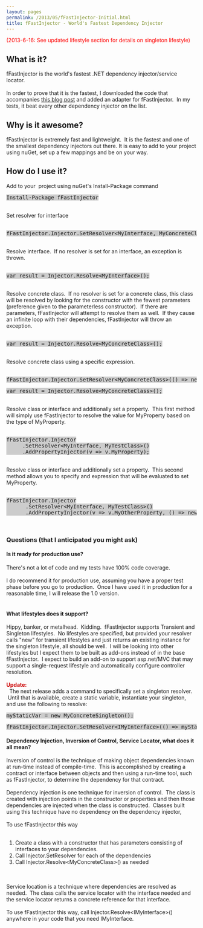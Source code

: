 ```yaml
---
layout: pages
permalink: /2013/05/fFastInjector-Initial.html
title: fFastInjector - World's Fastest Dependency Injector
---
```

<span style="color: red;">(2013-6-16: See updated lifestyle section for details on singleton lifestyle)</span><br />
<h2>
What is it?</h2>
fFastInjector is the world's fastest .NET dependency injector/service locator. <br />
<br />
In order to prove that it is the fastest, I downloaded the code that accompanies&nbsp;<a href="http://www.palmmedia.de/blog/2011/8/30/ioc-container-benchmark-performance-comparison" target="_blank">this blog post</a>&nbsp;and added an adapter for fFastInjector. &nbsp;In my tests, it beat every other dependency injector on the list.<br />
<h2>
Why is it awesome?</h2>
fFastInjector is extremely fast and lightweight. &nbsp;It is the fastest and one of the smallest dependency injectors out there. It is easy to add to your project using nuGet, set up a few mappings and be on your way.<br />
<h2>
How do I use it?</h2>
<div>
<div>
Add to your &nbsp;project using nuGet's Install-Package command<br />
<pre><span style="background-color: #cccccc;">Install-Package fFastInjector</span></pre>
<br />
Set resolver for interface</div>
<div>
<br /></div>
<pre><span style="background-color: #cccccc;">fFastInjector.Injector.SetResolver&lt;MyInterface, MyConcreteClass&gt;();</span></pre>
<div>
<br />
Resolve interface. &nbsp;If no resolver is set for an interface, an exception is thrown.</div>
<div>
<br /></div>
<pre><span style="background-color: #cccccc;">var result = Injector.Resolve&lt;MyInterface&gt;();</span></pre>
<div>
<br />
Resolve concrete class. &nbsp;If no resolver is set for a concrete class, this class will be resolved by looking for the constructor with the fewest parameters (preference given to the parameterless constructor). &nbsp;If there are parameters, fFastInjector will attempt to resolve them as well. &nbsp;If they cause an infinite loop with their dependencies, fFastInjector will throw an exception.</div>
<div>
<br /></div>
<pre><span style="background-color: #cccccc;">var result = Injector.Resolve&lt;MyConcreteClass&gt;();</span></pre>
<div>
<br />
Resolve concrete class using a specific expression.<br />
<br />
<pre><span style="background-color: #cccccc;">fFastInjector.Injector.SetResolver&lt;MyConcreteClass&gt;(() =&gt; new MyConcreteClass(new Dependency()));</span></pre>
<pre><span style="background-color: #cccccc;">var result = Injector.Resolve&lt;MyConcreteClass&gt;();</span></pre>
<br />
Resolve class or interface and additionally set a property. &nbsp;This first method will simply use fFastInjector to resolve the value for MyProperty based on the type of MyProperty.</div>
<div>
<br /></div>
<pre><span style="background-color: #cccccc;">fFastInjector.Injector
&nbsp; &nbsp; &nbsp;.SetResolver&lt;MyInterface, MyTestClass&gt;()
&nbsp; &nbsp; &nbsp;.AddPropertyInjector(v =&gt; v.MyProperty);</span>
</pre>
<div>
<br />
Resolve class or interface and additionally set a property. &nbsp;This second method allows you to specify and expression that will be evaluated to set MyProperty.</div>
<div>
<br /></div>
<pre><span style="background-color: #cccccc;">fFastInjector.Injector
&nbsp; &nbsp; &nbsp; .SetResolver&lt;MyInterface, MyTestClass&gt;()
&nbsp; &nbsp; &nbsp; .AddPropertyInjector(v =&gt; v.MyOtherProperty, () =&gt; new MyPropertyClass());</span></pre>
<div>
<br /></div>
</div>
<h3>
Questions (that I anticipated you might ask)</h3>
<h4>
Is it ready for production use?</h4>
There's not a lot of code and my tests have 100% code coverage.<br />
<br />
I do recommend it for production use, assuming you have a proper test phase before you go to production. &nbsp;Once I have used it in production for a reasonable time, I will release the 1.0 version.<br />
<br />
<h4>
What lifestyles does it support?</h4>
Hippy, banker, or metalhead. &nbsp;Kidding. &nbsp;fFastInjector supports Transient and Singleton lifestyles. &nbsp;No lifestyles are specified, but provided your resolver calls "new" for transient lifestyles and just returns an existing instance for the singleton lifestyle, all should be well. &nbsp;I will be looking into other lifestyles but I expect them to be built as add-ons instead of in the base fFastInjector. &nbsp;I expect to build an add-on to support asp.net/MVC that may support a single-request lifestyle and automatically configure controller resolution.<br />
<br />
<span style="color: #cc0000;"><b>Update:</b></span><br />
&nbsp; The next release adds a command to specifically set a singleton resolver. &nbsp;Until that is available, create a static variable, instantiate your singleton, and use the following to resolve:<br />
<pre><span style="background-color: #cccccc;">myStaticVar = new MyConcreteSingleton();</span></pre>
<pre><span style="background-color: #cccccc;">fFastInjector.Injector.SetResolver&lt;IMyInterface&gt;(() =&gt; myStaticVar);</span></pre>
<h4>
Dependency Injection, Inversion of Control, Service Locator, what does it all mean?</h4>
Inversion of control is the technique of making object dependencies known at run-time instead of compile-time. &nbsp;This is accomplished by creating a contract or interface between objects and then using a run-time tool, such as fFastInjector, to determine the dependency for that contract.<br />
<br />
Dependency injection is one technique for inversion of control. &nbsp;The class is created with injection points in the constructor or properties and then those dependencies are injected when the class is constructed. &nbsp;Classes built using this technique have no dependency on the dependency injector, <br />
<br />
To use fFastInjector this way<br />
<br />
<ol>
<li>Create a class with a constructor that has parameters consisting of interfaces to your dependencies. &nbsp;</li>
<li>Call Injector.SetResolver for each of the dependencies</li>
<li>Call Injector.Resolve&lt;MyConcreteClass&gt;() as needed</li>
</ol>
<br />
<br />
Service location is a technique where dependencies are resolved as needed. &nbsp;The class calls the service locator with the interface needed and the service locator returns a concrete reference for that interface.<br />
<br />
To use fFastInjector this way, call Injector.Resolve&lt;IMyInterface&gt;() anywhere in your code that you need IMyInterface.<br />
